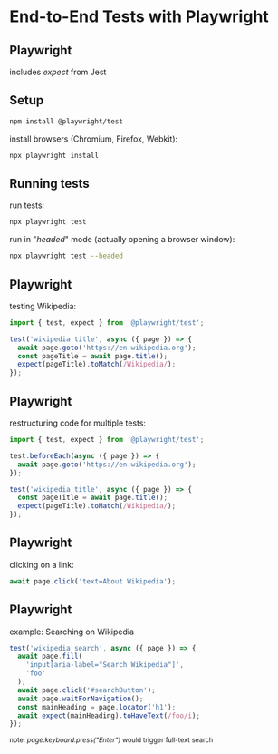 # End-to-End Tests with Playwright

## Playwright

includes _expect_ from Jest

## Setup

```bash
npm install @playwright/test
```

install browsers (Chromium, Firefox, Webkit):

```bash
npx playwright install
```

## Running tests

run tests:

```bash
npx playwright test
```

run in "_headed_" mode (actually opening a browser window):

```bash
npx playwright test --headed
```

## Playwright

testing Wikipedia:

```ts
import { test, expect } from '@playwright/test';

test('wikipedia title', async ({ page }) => {
  await page.goto('https://en.wikipedia.org');
  const pageTitle = await page.title();
  expect(pageTitle).toMatch(/Wikipedia/);
});
```

## Playwright

restructuring code for multiple tests:

```ts
import { test, expect } from '@playwright/test';

test.beforeEach(async ({ page }) => {
  await page.goto('https://en.wikipedia.org');
});

test('wikipedia title', async ({ page }) => {
  const pageTitle = await page.title();
  expect(pageTitle).toMatch(/Wikipedia/);
});
```

## Playwright

clicking on a link:

```ts
await page.click('text=About Wikipedia');
```

## Playwright

example: Searching on Wikipedia

```js
test('wikipedia search', async ({ page }) => {
  await page.fill(
    'input[aria-label="Search Wikipedia"]',
    'foo'
  );
  await page.click('#searchButton');
  await page.waitForNavigation();
  const mainHeading = page.locator('h1');
  await expect(mainHeading).toHaveText(/foo/i);
});
```

<small>note: <em>page.keyboard.press("Enter")</em> would trigger full-text search</small>
